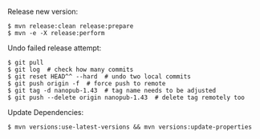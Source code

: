 Release new version:

    $ mvn release:clean release:prepare
    $ mvn -e -X release:perform

Undo failed release attempt:

    $ git pull
    $ git log  # check how many commits
    $ git reset HEAD^^ --hard  # undo two local commits
    $ git push origin -f  # force push to remote
    $ git tag -d nanopub-1.43  # tag name needs to be adjusted
    $ git push --delete origin nanopub-1.43  # delete tag remotely too

Update Dependencies:

    $ mvn versions:use-latest-versions && mvn versions:update-properties
